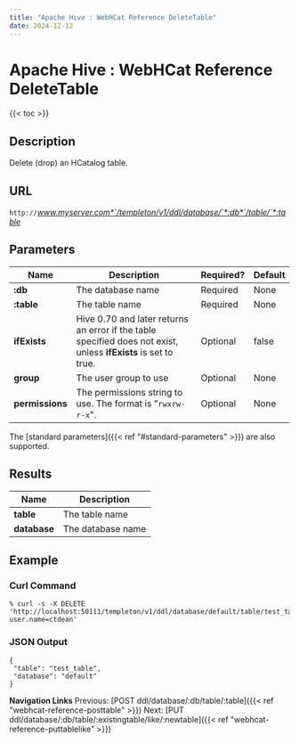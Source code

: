 ```yaml
---
title: "Apache Hive : WebHCat Reference DeleteTable"
date: 2024-12-12
---
```


# Apache Hive : WebHCat Reference DeleteTable

{{< toc >}}

## Description

Delete (drop) an HCatalog table.

## URL

`http://`*www.myserver.com*`/templeton/v1/ddl/database/`*:db*`/table/`*:table*

## Parameters

| Name | Description | Required? | Default |
| --- | --- | --- | --- |
| **:db** | The database name | Required | None |
| **:table** | The table name | Required | None |
| **ifExists** | Hive 0.70 and later returns an error if the table specified does not exist, unless **ifExists** is set to true. | Optional | false |
| **group** | The user group to use | Optional | None |
| **permissions** | The permissions string to use. The format is "`rwxrw-r-x`". | Optional | None |

The [standard parameters]({{< ref "#standard-parameters" >}}) are also supported.

## Results

| Name | Description |
| --- | --- |
| **table** | The table name |
| **database** | The database name |

## Example

### Curl Command

```
% curl -s -X DELETE 'http://localhost:50111/templeton/v1/ddl/database/default/table/test_table?user.name=ctdean'

```

### JSON Output

```
{
 "table": "test_table",
 "database": "default"
}

```

  

**Navigation Links**
Previous: [POST ddl/database/:db/table/:table]({{< ref "webhcat-reference-posttable" >}}) Next: [PUT ddl/database/:db/table/:existingtable/like/:newtable]({{< ref "webhcat-reference-puttablelike" >}})



 

 

